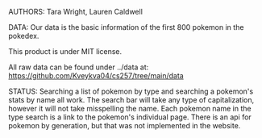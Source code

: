 AUTHORS: Tara Wright, Lauren Caldwell

DATA: Our data is the basic information of the first 800 pokemon in the pokedex.

This product is under MIT license.

All raw data can be found under ../data at: https://github.com/Kveykva04/cs257/tree/main/data

STATUS: Searching a list of pokemon by type and searching a pokemon's stats by name all work. The search bar will take any type of capitalization, however it will not take misspelling the name. Each pokemon name in the type search is a link to the pokemon's individual page. There is an api for pokemon by generation, but that was not implemented in the website.